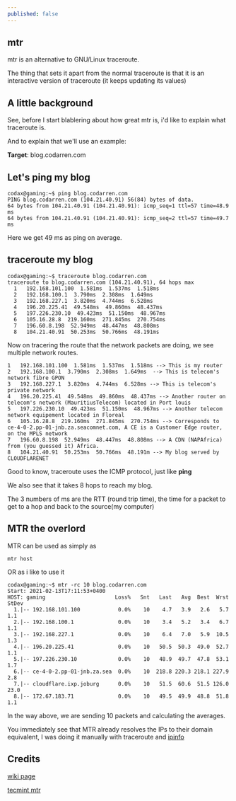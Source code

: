 ```yaml
---
published: false
---
```

## mtr

mtr is an alternative to GNU/Linux traceroute.

The thing that sets it apart from the normal traceroute is that it is an interactive version of traceroute (it keeps updating its values)

## A little background
See, before I start blablering about how great mtr is, i'd like to explain what traceroute is.

And to explain that we'll use an example:

**Target**: blog.codarren.com

## Let's ping my blog
```
codax@gaming:~$ ping blog.codarren.com
PING blog.codarren.com (104.21.40.91) 56(84) bytes of data.
64 bytes from 104.21.40.91 (104.21.40.91): icmp_seq=1 ttl=57 time=48.9 ms
64 bytes from 104.21.40.91 (104.21.40.91): icmp_seq=2 ttl=57 time=49.7 ms
```
Here we get 49 ms as ping on average.

## traceroute my blog
```
codax@gaming:~$ traceroute blog.codarren.com
traceroute to blog.codarren.com (104.21.40.91), 64 hops max
  1   192.168.101.100  1.581ms  1.537ms  1.518ms 
  2   192.168.100.1  3.790ms  2.308ms  1.649ms 
  3   192.168.227.1  3.820ms  4.744ms  6.528ms 
  4   196.20.225.41  49.548ms  49.860ms  48.437ms 
  5   197.226.230.10  49.423ms  51.150ms  48.967ms 
  6   105.16.28.8  219.160ms  271.845ms  270.754ms 
  7   196.60.8.198  52.949ms  48.447ms  48.808ms 
  8   104.21.40.91  50.253ms  50.766ms  48.191ms
```
Now on tracering the route that the network packets are doing, we see multiple network routes.
```
1   192.168.101.100  1.581ms  1.537ms  1.518ms --> This is my router
2   192.168.100.1  3.790ms  2.308ms  1.649ms  --> This is telecom's network fibre GPON
3   192.168.227.1  3.820ms  4.744ms  6.528ms --> This is telecom's private network
4   196.20.225.41  49.548ms  49.860ms  48.437ms --> Another router on telecom's network (MauritiusTelecom) located in Port louis
5   197.226.230.10  49.423ms  51.150ms  48.967ms --> Another telecom network equipement located in Floreal
6   105.16.28.8  219.160ms  271.845ms  270.754ms --> Corresponds to ce-4-0-2.pp-01-jnb.za.seacomnet.com, A CE is a Customer Edge router, on the MPLS network
7   196.60.8.198  52.949ms  48.447ms  48.808ms --> A CDN (NAPAfrica) from (you guessed it) Africa.
8   104.21.40.91  50.253ms  50.766ms  48.191m --> My blog served by CLOUDFLARENET
```
Good to know, traceroute uses the ICMP protocol, just like **ping**

We also see that it takes 8 hops to reach my blog.

The 3 numbers of ms are the RTT (round trip time), the time for a packet to get to a hop and back to the source(my computer)

## MTR the overlord
MTR can be used as simply as 
```
mtr host
```

OR as i like to use it
```
codax@gaming:~$ mtr -rc 10 blog.codarren.com
Start: 2021-02-13T17:11:53+0400
HOST: gaming                      Loss%   Snt   Last   Avg  Best  Wrst StDev
  1.|-- 192.168.101.100            0.0%    10    4.7   3.9   2.6   5.7   1.1
  2.|-- 192.168.100.1              0.0%    10    3.4   5.2   3.4   6.7   1.1
  3.|-- 192.168.227.1              0.0%    10    6.4   7.0   5.9  10.5   1.3
  4.|-- 196.20.225.41              0.0%    10   50.5  50.3  49.0  52.7   1.1
  5.|-- 197.226.230.10             0.0%    10   48.9  49.7  47.8  53.1   1.7
  6.|-- ce-4-0-2.pp-01-jnb.za.sea  0.0%    10  218.8 220.3 218.1 227.9   2.8
  7.|-- cloudflare.ixp.joburg      0.0%    10   51.5  60.6  51.5 126.0  23.0
  8.|-- 172.67.183.71              0.0%    10   49.5  49.9  48.8  51.8   1.1
```
In the way above, we are sending 10 packets and calculating the averages.

You immediately see that MTR already resolves the IPs to their domain equivalent, I was doing it manually with traceroute and [ipinfo](https://ipinfo.info/html/ip_checker.php)


## Credits
[wiki page](https://en.wikipedia.org/wiki/MTR_%28software%29)

[tecmint mtr](https://www.tecmint.com/mtr-a-network-diagnostic-tool-for-linux/)

